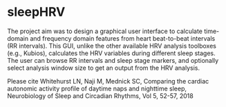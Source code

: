 # sleepHRV
The project aim was to design a graphical user interface to calculate time-domain and frequency domain features 
from heart beat-to-beat intervals (RR intervals).  This GUI, unlike the other available HRV analysis toolboxes (e.g., Kubios),
calculates the HRV variables during different sleep stages. The user can browse RR intervals and sleep stage markers, 
and optionally select analysis window size to get an output from the HRV analysis. 

Please cite Whitehurst LN, Naji M, Mednick SC, Comparing the cardiac autonomic activity profile of daytime naps and nighttime sleep, Neurobiology of Sleep and Circadian Rhythms, Vol 5, 52-57, 2018
